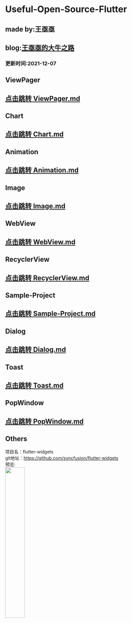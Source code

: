 # Useful-Open-Source-Flutter

## made by:王亟亟<br>
## blog:[王亟亟的大牛之路](http://blog.csdn.net/ddwhan0123) <br>



### 更新时间:2021-12-07<br>

##  ViewPager
## [点击跳转 ViewPager.md](https://github.com/ddwhan0123/Useful-Open-Source-Flutter/blob/master/ViewPager.md)

##  Chart
## [点击跳转 Chart.md](https://github.com/ddwhan0123/Useful-Open-Source-Flutter/blob/master/Chart.md)



##  Animation
## [点击跳转 Animation.md](https://github.com/ddwhan0123/Useful-Open-Source-Flutter/blob/master/Animation.md)


##  Image
## [点击跳转 Image.md](https://github.com/ddwhan0123/Useful-Open-Source-Flutter/blob/master/Image.md)

##  WebView
## [点击跳转 WebView.md](https://github.com/ddwhan0123/Useful-Open-Source-Flutter/blob/master/WebView.md)

##  RecyclerView
## [点击跳转 RecyclerView.md](https://github.com/ddwhan0123/Useful-Open-Source-Flutter/blob/master/RecyclerView.md)

##  Sample-Project
## [点击跳转 Sample-Project.md](https://github.com/ddwhan0123/Useful-Open-Source-Flutter/blob/master/Sample-Project.md)

##  Dialog
## [点击跳转 Dialog.md](https://github.com/ddwhan0123/Useful-Open-Source-Flutter/blob/master/Dialog.md)


##  Toast
## [点击跳转 Toast.md](https://github.com/ddwhan0123/Useful-Open-Source-Flutter/blob/master/Toast.md)

##  PopWindow
## [点击跳转 PopWindow.md](https://github.com/ddwhan0123/Useful-Open-Source-Flutter/blob/master/PopWindow.md)

## Others

项目名：flutter-widgets<br>
git地址：https://github.com/syncfusion/flutter-widgets<br>
预览:<br>
<img src="https://camo.githubusercontent.com/9147ea11722078d1d7506f16f4e4ddb5a8046e4f0ccee639f18003220d26b9e9/68747470733a2f2f63646e2e73796e63667573696f6e2e636f6d2f636f6e74656e742f696d616765732f666c75747465722d776964676574732d636f6c6c6167652e706e67" width="35%"/>

